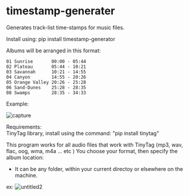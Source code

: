 # timestamp-generater
Generates track-list time-stamps for music files. 

Install using:
    pip install timestamp-generator

Albums will be arranged in this format:

    01 Sunrise       00:00 - 05:44
    02 Plateau       05:44 - 10:21
    03 Savannah      10:21 - 14:55
    04 Canyon        14:55 - 20:26
    05 Orange Valley 20:26 - 25:28
    06 Sand-Dunes    25:28 - 28:35
    08 Swamps        28:35 - 34:33

Example:

![capture](https://user-images.githubusercontent.com/27025504/35469731-b10c27f2-02f0-11e8-984b-c60c841eee81.PNG)



Requirements:    
  TinyTag library, install using the command: "pip install tinytag"
  
This program works for all audio files that work with TinyTag (mp3, wav, flac, oog, wma, m4a ... etc )
You choose your format, then specify the album location:
 - It can be any folder, within your current directoy or elsewhere on the machine. 
 
ex: 
![untitled2](https://user-images.githubusercontent.com/27025504/35469786-ab9b7038-02f1-11e8-8e8e-0cb911c0e1cc.png)



